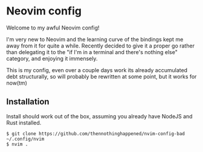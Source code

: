 # Neovim config
Welcome to my awful Neovim config!

I'm very new to Neovim and the learning curve of the bindings kept me away from it
for quite a while. Recently decided to give it a proper go rather than delegating it to
the "if I'm in a terminal and there's nothing else" category, and enjoying it
immensely.

This is my config, even over a couple days work its already accumulated debt structurally,
so will probably be rewritten at some point, but it works for now(tm)

## Installation

Install should work out of the box, assuming you already have NodeJS and Rust installed.
```
$ git clone https://github.com/thennothinghappened/nvim-config-bad ~/.config/nvim
$ nvim .
```

